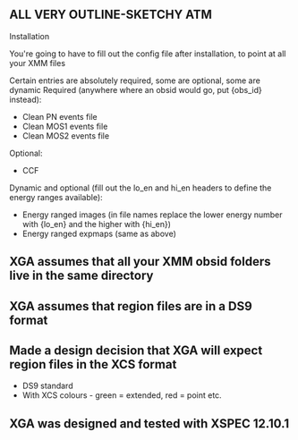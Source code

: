 ## ALL VERY OUTLINE-SKETCHY ATM

Installation

You're going to have to fill out the config file after installation, to point at all your XMM files

Certain entries are absolutely required, some are optional, some are dynamic
Required (anywhere where an obsid would go, put {obs_id} instead):
* Clean PN events file
* Clean MOS1 events file
* Clean MOS2 events file

Optional:
* CCF

Dynamic and optional (fill out the lo_en and hi_en headers to define the energy ranges available):
* Energy ranged images (in file names replace the lower energy number with {lo_en} and the higher with {hi_en})
* Energy ranged expmaps (same as above)

## XGA assumes that all your XMM obsid folders live in the same directory

## XGA assumes that region files are in a DS9 format


## Made a design decision that XGA will expect region files in the XCS format
* DS9 standard
* With XCS colours - green = extended, red = point etc.

## XGA was designed and tested with XSPEC 12.10.1